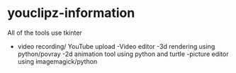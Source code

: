 # youclipz-information


All of the tools use tkinter 

- video recording/ YouTube upload
-Video editor
-3d rendering using python/povray
-2d animation tool using python and turtle
-picture editor using imagemagick/python
